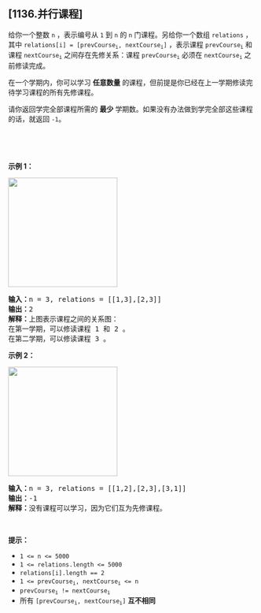 ## [1136.并行课程]
<p>给你一个整数 <code>n</code> ，表示编号从 <code>1</code> 到 <code>n</code> 的 <code>n</code> 门课程。另给你一个数组 <code>relations</code> ，其中 <code>relations[i] = [prevCourse<sub>i</sub>, nextCourse<sub>i</sub>]</code> ，表示课程 <code>prevCourse<sub>i</sub></code> 和课程 <code>nextCourse<sub>i</sub></code> 之间存在先修关系：课程 <code>prevCourse<sub>i</sub></code> 必须在 <code>nextCourse<sub>i</sub></code> 之前修读完成。</p>

<p>在一个学期内，你可以学习 <strong>任意数量</strong> 的课程，但前提是你已经在上一学期修读完待学习课程的所有先修课程。</p>

<div class="original__bRMd">
<div>
<p>请你返回学完全部课程所需的 <strong>最少</strong> 学期数。如果没有办法做到学完全部这些课程的话，就返回&nbsp;<code>-1</code>。</p>

<p>&nbsp;</p>

<p>&nbsp;</p>

<p><strong>示例 1：</strong></p>
<img alt="" src="https://assets.leetcode.com/uploads/2021/02/24/course1graph.jpg" style="width: 222px; height: 222px;" />
<pre>
<strong>输入：</strong>n = 3, relations = [[1,3],[2,3]]
<strong>输出：</strong>2
<strong>解释：</strong>上图表示课程之间的关系图：
在第一学期，可以修读课程 1 和 2 。
在第二学期，可以修读课程 3 。
</pre>

<p><strong>示例 2：</strong></p>
<img alt="" src="https://assets.leetcode.com/uploads/2021/02/24/course2graph.jpg" style="width: 222px; height: 222px;" />
<pre>
<strong>输入：</strong>n = 3, relations = [[1,2],[2,3],[3,1]]
<strong>输出：</strong>-1
<strong>解释：</strong>没有课程可以学习，因为它们互为先修课程。
</pre>

<p>&nbsp;</p>

<p><strong>提示：</strong></p>

<ul>
	<li><code>1 &lt;= n &lt;= 5000</code></li>
	<li><code>1 &lt;= relations.length &lt;= 5000</code></li>
	<li><code>relations[i].length == 2</code></li>
	<li><code>1 &lt;= prevCourse<sub>i</sub>, nextCourse<sub>i</sub> &lt;= n</code></li>
	<li><code>prevCourse<sub>i</sub> != nextCourse<sub>i</sub></code></li>
	<li>所有 <code>[prevCourse<sub>i</sub>, nextCourse<sub>i</sub>]</code> <strong>互不相同</strong></li>
</ul>
</div>
</div>

